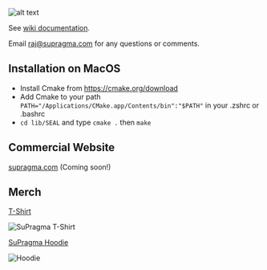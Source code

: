 ![alt text][logo]

[logo]: https://i.imgur.com/sDQ1KiL.png "SuPragma Logo"
See [wiki documentation](https://github.com/supragma/supragma/wiki).

Email raj@supragma.com for any questions or comments.

## Installation on MacOS
- Install Cmake from https://cmake.org/download
- Add Cmake to your path ```PATH="/Applications/CMake.app/Contents/bin":"$PATH"``` in your .zshrc or .bashrc
- ```cd lib/SEAL``` and type ```cmake .``` then ```make```

## Commercial Website
[supragma.com](https://supragma.com) (Coming soon!)

## Merch
[T-Shirt](https://teespring.com/supragma-t-shirt)

![SuPragma T-Shirt](https://vangogh.teespring.com/v3/image/JaCzJMPZiZOzykAhiVLNqzrkTRk/480/560.jpg)

[SuPragma Hoodie](https://teespring.com/supragma-hoodie)

![Hoodie](https://vangogh.teespring.com/v3/image/IAdRa9oLeVeQcNg3tVdieEM30sE/480/560.jpg)
